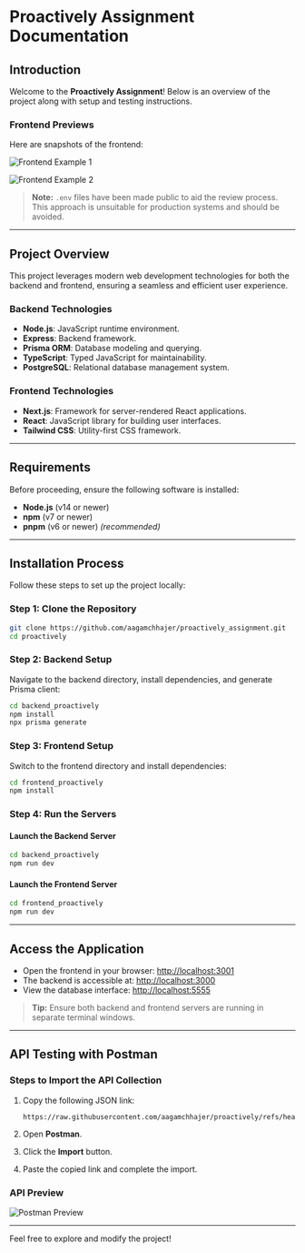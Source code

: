 <!-- # Proactively - Assignment

## Preview

![Frontend](https://github.com/user-attachments/assets/60d49ed4-80f2-4de5-a952-f225b656ecfd)

![Frontend](https://github.com/user-attachments/assets/df9035c9-86ba-46af-9755-dd1d1672ad7f)




> [!WARNING]
> Made ```.env``` files public for the convenience of the reviewer. This is not recommended in a production environment.

## Tech Stack

### Backend
- Node.js
- Express
- Prisma
- TypeScript
- PostgreSQL (Database)

### Frontend
- Next.js
- React
- Tailwind CSS


### Prerequisites
- Node.js (v14 or higher)
- npm (v7 or higher)
- pnpm (v6 or higher)(recommended)

### Installation Steps

1. Clone the repository:
    ```sh
    git clone https://github.com/aagamchhajer/proactively_assignment.git
    cd proactively
    ```

2. Install Backend Dependencies
    ```sh
    cd backend_proactively
    npm install
    npx prisma generate
    ```

3. Install Frontend Dependencies
    ```sh
    cd frontend_proactively
    npm install
    ```
4. Start the Backend Server
    ```sh
    cd backend_proactively
    npm run dev
    ```
5. Start the Frontend Server
    ```sh
    cd frontend_proactively
    npm run dev
    ```
6. Open [http://localhost:3001](http://localhost:3001) in your browser to see the frontend.

> [!NOTE]
> Step 5 and Step 6 should be run in separate terminals but both processes should be running simultaneously.

8. Backend running on [http://localhost:3000](http://localhost:3000).

9. To see the Database open [http://localhost:5555](http://localhost:5555) in your browser.

## API Testing Steps

You can test the API using Postman. Import the following Postman collection to get started:

1. Copy the given json link : ```https://raw.githubusercontent.com/aagamchhajer/proactively/refs/heads/main/aagamchhajer.json```
2. Open Postman
3. Click on Import
4. Paste the copied link

[Preview](https://github.com/user-attachments/assets/4dd60de9-4f2d-4088-a2c7-3424a039b233)

 -->
# Proactively Assignment Documentation

## Introduction

Welcome to the **Proactively Assignment**! Below is an overview of the project along with setup and testing instructions.

### Frontend Previews

Here are snapshots of the frontend:

![Frontend Example 1](https://github.com/user-attachments/assets/60d49ed4-80f2-4de5-a952-f225b656ecfd)

![Frontend Example 2](https://github.com/user-attachments/assets/df9035c9-86ba-46af-9755-dd1d1672ad7f)

> **Note:** `.env` files have been made public to aid the review process. This approach is unsuitable for production systems and should be avoided.

---

## Project Overview

This project leverages modern web development technologies for both the backend and frontend, ensuring a seamless and efficient user experience.

### Backend Technologies
- **Node.js**: JavaScript runtime environment.
- **Express**: Backend framework.
- **Prisma ORM**: Database modeling and querying.
- **TypeScript**: Typed JavaScript for maintainability.
- **PostgreSQL**: Relational database management system.

### Frontend Technologies
- **Next.js**: Framework for server-rendered React applications.
- **React**: JavaScript library for building user interfaces.
- **Tailwind CSS**: Utility-first CSS framework.

---

## Requirements

Before proceeding, ensure the following software is installed:

- **Node.js** (v14 or newer)
- **npm** (v7 or newer)
- **pnpm** (v6 or newer) *(recommended)*

---

## Installation Process

Follow these steps to set up the project locally:

### Step 1: Clone the Repository
```bash
git clone https://github.com/aagamchhajer/proactively_assignment.git
cd proactively
```

### Step 2: Backend Setup
Navigate to the backend directory, install dependencies, and generate Prisma client:
```bash
cd backend_proactively
npm install
npx prisma generate
```

### Step 3: Frontend Setup
Switch to the frontend directory and install dependencies:
```bash
cd frontend_proactively
npm install
```

### Step 4: Run the Servers

#### Launch the Backend Server
```bash
cd backend_proactively
npm run dev
```

#### Launch the Frontend Server
```bash
cd frontend_proactively
npm run dev
```

---

## Access the Application

- Open the frontend in your browser: [http://localhost:3001](http://localhost:3001)
- The backend is accessible at: [http://localhost:3000](http://localhost:3000)
- View the database interface: [http://localhost:5555](http://localhost:5555)

> **Tip:** Ensure both backend and frontend servers are running in separate terminal windows.

---

## API Testing with Postman

### Steps to Import the API Collection

1. Copy the following JSON link:
    ```plaintext
    https://raw.githubusercontent.com/aagamchhajer/proactively/refs/heads/main/aagamchhajer.json
    ```

2. Open **Postman**.
3. Click the **Import** button.
4. Paste the copied link and complete the import.

### API Preview

![Postman Preview](https://github.com/user-attachments/assets/4dd60de9-4f2d-4088-a2c7-3424a039b233)

---

Feel free to explore and modify the project!